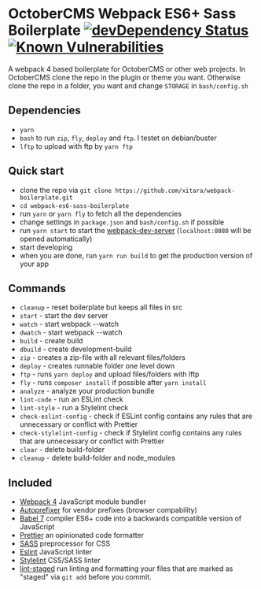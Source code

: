 # OctoberCMS Webpack ES6+ Sass Boilerplate [![devDependency Status](https://david-dm.org/xitara/webpack-boilerplate/dev-status.svg)](https://david-dm.org/xitara/webpack-boilerplate/?type=dev) [![Known Vulnerabilities](https://snyk.io/test/github/xitara/webpack-boilerplate/badge.svg)](https://snyk.io//test/github/xitara/webpack-boilerplate)

A webpack 4 based boilerplate for OctoberCMS or other web projects.
In OctoberCMS clone the repo in the plugin or theme you want.
Otherwise clone the repo in a folder, you want and change `STORAGE` in `bash/config.sh`

## Dependencies

- `yarn`
- `bash` to run `zip`, `fly`, `deploy` and `ftp`. I testet on debian/buster
- `lftp` to upload with ftp by `yarn ftp`

## Quick start

- clone the repo via `git clone https://github.com/xitara/webpack-boilerplate.git`
- `cd webpack-es6-sass-boilerplate`
- run `yarn` or `yarn fly` to fetch all the dependencies
- change settings in `package.json` and `bash/config.sh` if possible
- run `yarn start` to start the [webpack-dev-server](https://github.com/webpack/webpack-dev-server) (`localhost:8080` will be opened automatically)
- start developing
- when you are done, run `yarn run build` to get the production version of your app

## Commands

- `cleanup` - reset boilerplate but keeps all files in src
- `start` - start the dev server
- `watch` - start webpack --watch
- `dwatch` - start webpack --watch
- `build` - create build
- `dbuild` - create development-build
- `zip` - creates a zip-file with all relevant files/folders
- `deploy` - creates runnable folder one level down
- `ftp` - runs `yarn deploy` and upload files/folders with lftp
- `fly` - runs `composer install` if possible after `yarn install`
- `analyze` - analyze your production bundle
- `lint-code` - run an ESLint check
- `lint-style` - run a Stylelint check
- `check-eslint-config` - check if ESLint config contains any rules that are unnecessary or conflict with Prettier
- `check-stylelint-config` - check if Stylelint config contains any rules that are unnecessary or conflict with Prettier
- `clear` - delete build-folder
- `cleanup` - delete build-folder and node_modules

## Included

- [Webpack 4](https://github.com/webpack/webpack) JavaScript module bundler
- [Autoprefixer](https://github.com/postcss/autoprefixer) for vendor prefixes (browser compability)
- [Babel 7](https://babeljs.io/) compiler ES6+ code into a backwards compatible version of JavaScript
- [Prettier](https://prettier.io/) an opinionated code formatter
- [SASS](http://sass-lang.com) preprocessor for CSS
- [Eslint](https://eslint.org) JavaScript linter
- [Stylelint](http://stylelint.io) CSS/SASS linter
- [lint-staged](https://github.com/okonet/lint-staged) run linting and formatting your files that are marked as "staged" via `git add` before you commit.
